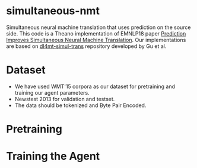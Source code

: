 # simultaneous-nmt
Simultaneous neural machine translation that uses prediction on the source side.
This code is a Theano implementation of EMNLP18 paper [Prediction Improves Simultaneous Neural Machine Translation](http://aclweb.org/anthology/D18-1337). Our implementations are based on [dl4mt-simul-trans](https://github.com/nyu-dl/dl4mt-simul-trans) repository developed by Gu et al.


# Dataset

- We have used WMT'15 corpora as our dataset for pretraining and training our agent parameters.
- Newstest 2013 for validation and testset.
- The data should be tokenized and Byte Pair Encoded.

# Pretraining

# Training the Agent


